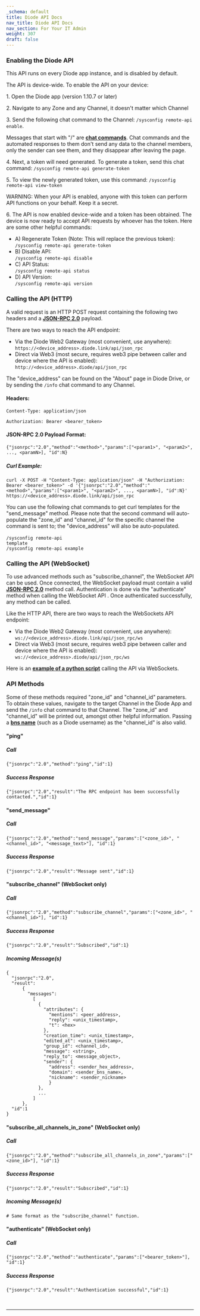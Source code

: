 ```yaml
---
_schema: default
title: Diode API Docs
nav_title: Diode API Docs
nav_section: For Your IT Admin
weight: 307
draft: false
---
```

### **Enabling the Diode API**

This API runs on every Diode app instance, and is disabled by default.

The API is device-wide. To enable the API on your device:

1\. Open the Diode app (version 1.10.7 or later)

2\. Navigate to any Zone and any Channel, it doesn't matter which Channel

3\. Send the following chat command to the Channel: `/sysconfig remote-api enable`.

Messages that start with "/" are [**chat commands**](https://app.docs.diode.io/docs/features/chat-commands/). Chat commands and the automated responses to them don't send any data to the channel members, only the sender can see them, and they disappear after leaving the page.

4\. Next, a token will need generated. To generate a token, send this chat command: `/sysconfig remote-api generate-token`

5\. To view the newly generated token, use this command: `/sysconfig remote-api view-token`

WARNING: When your API is enabled, anyone with this token can perform API functions on your behalf. Keep it a secret.

6\. The API is now enabled device-wide and a token has been obtained. The device is now ready to accept API requests by whoever has the token. Here are some other helpful commands:

* A) Regenerate Token (Note: This will replace the previous token):<br>`/sysconfig remote-api generate-token`
* B) Disable API:<br>`/sysconfig remote-api disable`
* C) API Status:<br>`/sysconfig remote-api status`
* D) API Version:<br>`/sysconfig remote-api version`

### **Calling the API (HTTP)**

A valid request is an HTTP POST request containing the following two headers and a <a href="https://www.jsonrpc.org/specification#response_object" target="_blank" rel="noopener"><strong>JSON-RPC 2.0</strong></a> payload.

There are two ways to reach the API endpoint:

* Via the Diode Web2 Gateway (most convenient, use anywhere):<br>`https://<device_address>.diode.link/api/json_rpc`
* Direct via Web3 (most secure, requires web3 pipe between caller and device where the API is enabled):<br>`http://<device_address>.diode/api/json_rpc`

The "device\_address" can be found on the "About" page in Diode Drive, or by sending the `/info` chat command to any Channel.

#### **Headers:**

`Content-Type: application/json`

`Authorization: Bearer <bearer_token>`

#### **JSON-RPC 2.0 Payload Format:**

`{"jsonrpc":"2.0","method":"<method>","params":["<param1>", "<param2>", ..., <paramN>], "id":N}`

##### **Curl Example:**

```
curl -X POST -H "Content-Type: application/json" -H "Authorization: Bearer <bearer_token>" -d '{"jsonrpc":"2.0","method":"<method>","params":["<param1>", "<param2>", ..., <paramN>], "id":N}' https://<device_address>.diode.link/api/json_rpc
```

You can use the following chat commands to get curl templates for the "send\_message" method. Please note that the second command will auto-populate the "zone\_id" and "channel\_id" for the specific channel the command is sent to; the "device\_address" will also be auto-populated.<br><br><code>/sysconfig remote-api template<br />/sysconfig remote-api example</code>

### **Calling the API (WebSocket)**

To use advanced methods such as "subscribe\_channel", the WebSocket API can be used. Once connected, the WebSocket payload must contain a valid <a href="https://www.jsonrpc.org/specification#response_object" target="_blank" rel="noopener"><strong>JSON-RPC 2.0</strong></a> method call. Authentication is done via the "authenticate" method when calling the WebSocket API . Once authenticated successfully, any method can be called.

Like the HTTP API, there are two ways to reach the WebSockets API endpoint:

* Via the Diode Web2 Gateway (most convenient, use anywhere):<br>`ws://<device_address>.diode.link/api/json_rpc/ws`
* Direct via Web3 (most secure, requires web3 pipe between caller and device where the API is enabled):<br>`ws://<device_address>.diode/api/json_rpc/ws`

Here is an <a href="https://support.diode.io/article/o77e2w21lq" target="_blank" rel="noopener"><strong>example of a python script</strong></a> calling the API via WebSockets.

### **API Methods**

Some of these methods required "zone\_id" and "channel\_id" parameters. To obtain these values, navigate to the target Channel in the Diode App and send the `/info` chat command to that Channel. The "zone\_id" and "channel\_id" will be printed out, amongst other helpful information. Passing a <a href="https://network.docs.diode.io/docs/faq/what-is-bns/" target="_blank" rel="noopener"><strong>bns name</strong></a> (such as a Diode username) as the "channel\_id" is also valid.

#### **"ping"**

##### **Call**

```
{"jsonrpc":"2.0","method":"ping","id":1}
```

##### **Success Response**

```
{"jsonrpc":"2.0","result":"The RPC endpoint has been successfully contacted.","id":1}
```

#### **"send\_message"**

##### **Call**

```
{"jsonrpc":"2.0","method":"send_message","params":["<zone_id>", "<channel_id>", "<message_text>"], "id":1}
```

##### **Success Response**

```
{"jsonrpc":"2.0","result":"Message sent","id":1}
```

#### **"subscribe\_channel" (WebSocket only)**

##### **Call**

```
{"jsonrpc":"2.0","method":"subscribe_channel","params":["<zone_id>", "<channel_id>"], "id":1}
```

##### **Success Response**

```
{"jsonrpc":"2.0","result":"Subscribed","id":1}
```

##### **Incoming Message(s)**

```
{
  "jsonrpc":"2.0",
  "result":
      {
        "messages":
          [
            {
              "attributes": {
                "mentions": <peer_address>,
                "reply": <unix_timestamp>,
                "t": <hex>
              },
              "creation_time": <unix_timestamp>,
              "edited_at": <unix_timestamp>,
              "group_id": <channel_id>,
              "message": <string>,
              "reply_to": <message_object>,
              "sender": {
                "address": <sender_hex_address>,
                "domain": <sender_bns_name>,
                "nickname": <sender_nickname>
                }
            },
            ...
          ]
      },
  "id":1
}
```

#### **"subscribe\_all\_channels\_in\_zone" (WebSocket only)**

##### **Call**

```
{"jsonrpc":"2.0","method":"subscribe_all_channels_in_zone","params":["<zone_id>"], "id":1}
```

##### **Success Response**

```
{"jsonrpc":"2.0","result":"Subscribed","id":1}
```

##### **Incoming Message(s)**

```
# Same format as the "subscribe_channel" function.
```

#### **"authenticate" (WebSocket only)**

##### **Call**

```
{"jsonrpc":"2.0","method":"authenticate","params":["<bearer_token>"], "id":1}
```

##### **Success Response**

```
{"jsonrpc":"2.0","result":"Authentication successful","id":1}
```

&nbsp;

---

&nbsp;